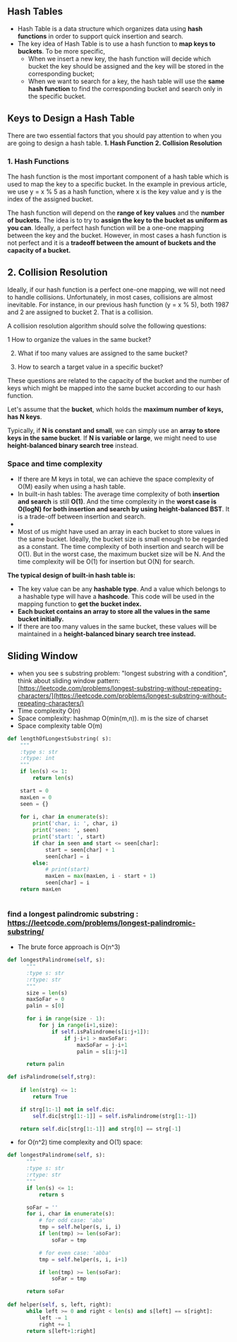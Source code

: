 ## Hash Tables
- Hash Table is a data structure which organizes data using **hash functions** in order to support quick insertion and search.
- The key idea of Hash Table is to use a hash function to **map keys to buckets**. To be more specific,
  - When we insert a new key, the hash function will decide which bucket the key should be assigned and the key will be stored in the corresponding bucket;
  - When we want to search for a key, the hash table will use the **same hash function** to find the corresponding bucket and search only in the specific bucket.

## Keys to Design a Hash Table
There are two essential factors that you should pay attention to when you are going to design a hash table.
**1. Hash Function**
**2. Collision Resolution**

### 1. Hash Functions
The hash function is the most important component of a hash table which is used to map the key to a specific bucket. In the example in previous article, we use y = x % 5 as a hash function, where x is the key value and y is the index of the assigned bucket.

The hash function will depend on the **range of key values** and the **number of buckets.** The idea is to try to **assign the key to the bucket as uniform as you can**. Ideally, a perfect hash function will be a one-one mapping between the key and the bucket. However, in most cases a hash function is not perfect and it is a **tradeoff between the amount of buckets and the capacity of a bucket.**

## 2. Collision Resolution
Ideally, if our hash function is a perfect one-one mapping, we will not need to handle collisions. Unfortunately, in most cases, collisions are almost inevitable. For instance, in our previous hash function (y = x % 5), both 1987 and 2 are assigned to bucket 2. That is a collision.

A collision resolution algorithm should solve the following questions:

1 How to organize the values in the same bucket?

2. What if too many values are assigned to the same bucket?

4. How to search a target value in a specific bucket?

These questions are related to the capacity of the bucket and the number of keys which might be mapped into the same bucket according to our hash function.

Let's assume that the **bucket**, which holds the **maximum number of keys, has N keys**.

Typically, if **N is constant and small**, we can simply use an **array to store keys in the same bucket**. If **N is variable or large**, we might need to use **height-balanced binary search tree** instead.

### Space and time complexity
- If there are M keys in total, we can achieve the space complexity of O(M) easily when using a hash table.
- In built-in hash tables: The average time complexity of both **insertion and search** is still **O(1)**. And the time complexity in the **worst case is O(logN) for both insertion and search by using height-balanced BST**. It is a trade-off between insertion and search.
- 
- Most of us might have used an array in each bucket to store values in the same bucket. Ideally, the bucket size is small enough to be regarded as a constant. The time complexity of both insertion and search will be O(1). But in the worst case, the maximum bucket size will be N. And the time complexity will be O(1) for insertion but O(N) for search.


**The typical design of built-in hash table is:**

- The key value can be any **hashable type**. And a value which belongs to a hashable type will have a **hashcode**. This code will be used in the mapping function to **get the bucket index.**
- **Each bucket contains an array to store all the values in the same bucket initially.**
- If there are too many values in the same bucket, these values will be maintained in a **height-balanced binary search tree instead.**


## Sliding Window
- when you see s substring problem: "longest substring with a condition", think about sliding window pattern: [https://leetcode.com/problems/longest-substring-without-repeating-characters/](https://leetcode.com/problems/longest-substring-without-repeating-characters/)
- Time complexity O(n)
- Space complexity: hashmap O(min(m,n)). m is the size of charset
- Space complexity table O(m)

```py
def lengthOfLongestSubstring( s):
    """
    :type s: str
    :rtype: int
    """
    if len(s) <= 1:
        return len(s)

    start = 0
    maxLen = 0
    seen = {}
    
    for i, char in enumerate(s):
        print('char, i: ', char, i)
        print('seen: ', seen)
        print('start: ', start)
        if char in seen and start <= seen[char]:
            start = seen[char] + 1
            seen[char] = i
        else:
            # print(start)
            maxLen = max(maxLen, i - start + 1)
            seen[char] = i
    return maxLen
        
```

### find a longest palindromic substring : https://leetcode.com/problems/longest-palindromic-substring/
- The brute force approach is O(n^3)
```py
def longestPalindrome(self, s):
      """
      :type s: str
      :rtype: str
      """
      size = len(s)
      maxSoFar = 0
      palin = s[0]

      for i in range(size - 1):
          for j in range(i+1,size):
              if self.isPalindrome(s[i:j+1]):
                  if j-i+1 > maxSoFar:
                      maxSoFar = j-i+1
                      palin = s[i:j+1]

      return palin

def isPalindrome(self,strg):
        
    if len(strg) <= 1:
        return True

    if strg[1:-1] not in self.dic:
        self.dic[strg[1:-1]] = self.isPalindrome(strg[1:-1]) 

    return self.dic[strg[1:-1]] and strg[0] == strg[-1]
```

- for O(n^2) time complexity and O(1) space:

```py
def longestPalindrome(self, s):
      """
      :type s: str
      :rtype: str
      """
      if len(s) <= 1:
          return s

      soFar = ''
      for i, char in enumerate(s):
          # for odd case: 'aba'
          tmp = self.helper(s, i, i)
          if len(tmp) >= len(soFar):
              soFar = tmp

          # for even case: 'abba'
          tmp = self.helper(s, i, i+1)

          if len(tmp) >= len(soFar):
              soFar = tmp

      return soFar
      
def helper(self, s, left, right):
      while left >= 0 and right < len(s) and s[left] == s[right]:
          left -= 1
          right += 1
      return s[left+1:right]

```
